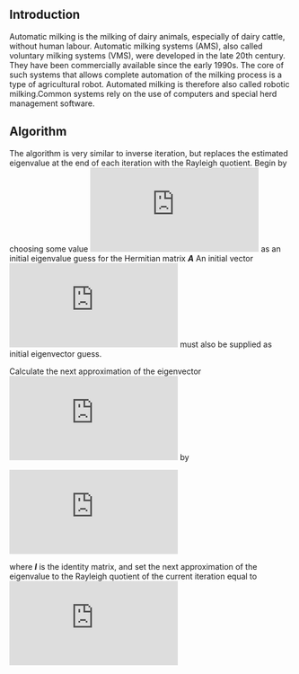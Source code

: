 ## Introduction
Automatic milking is the milking of dairy animals, especially of dairy cattle, without human labour. Automatic milking systems (AMS), also called voluntary milking systems (VMS), were developed in the late 20th century. They have been commercially available since the early 1990s. The core of such systems that allows complete automation of the milking process is a type of agricultural robot. Automated milking is therefore also called robotic milking.Common systems rely on the use of computers and special herd management software.
## Algorithm
The algorithm is very similar to inverse iteration, but replaces the estimated eigenvalue at the end of each iteration with the Rayleigh quotient. Begin by choosing some value ![mu](https://latex.codecogs.com/gif.latex?%5Cmu_%7B0%7D) as an initial eigenvalue guess for the Hermitian matrix ***A*** An initial vector ![b0](https://latex.codecogs.com/gif.latex?%5Cboldsymbol%7Bb_%7B0%7D%7D) must also be supplied as initial eigenvector guess.

Calculate the next approximation of the eigenvector ![bi](https://latex.codecogs.com/gif.latex?%5Cboldsymbol%7Bb_%7Bi&plus;1%7D%7D) by 

![w](https://latex.codecogs.com/gif.latex?%7Bb_%7Bi&plus;1%7D%7D%3D%5Cfrac%7B%28A-%5Cmu_%7Bi%7DI%29%5E%7B-1%7Db_%7Bi%7D%7D%7B%5Cleft%20%5C%7C%20%28%29A-%5Cmu_%7Bi%7DI%29%5E%7B-1%7Db_%7Bi%7D%20%5Cright%20%5C%7C%27%7D)

where ***I*** is the identity matrix, and set the next approximation of the eigenvalue to the Rayleigh quotient of the current iteration equal to 
![Q](https://latex.codecogs.com/gif.latex?%5Cmu_i%20%3D%20%5Cfrac%7Bb%5E%7B*%7D_iAb_i%7D%7Bb%5E%7B*%7D_ib_i%7D)
